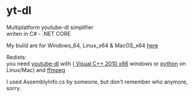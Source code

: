 # yt-dl
Multiplatform youtube-dl simplifier<br>
writen in C# - .NET CORE

My build are for Windows_64, Linux_x64 & MacOS_x64 <a href="https://github.com/KoleckOLP/yt-dl/releases">here</a><br>



Redists:<br>
you need <a href="https://youtube-dl.org/">youtube-dl</a> with (<a href="https://www.microsoft.com/en-us/download/confirmation.aspx?id=5555"> Visual C++ 2010 x86</a> windows or <a href="https://www.python.org/downloads/">python</a> on Linux/Mac)
 and <a href="https://ffbinaries.com/downloads">ffmpeg</a><br>

I used AssemblyInfo.cs by someone, but don't remember who anymore, sorry.
